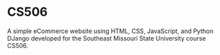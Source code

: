 # CS506
A simple eCommerce website using HTML, CSS, JavaScript, and Python DJango developed for the Southeast Missouri State University course CS506.
